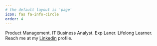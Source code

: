 ```yaml
---
# the default layout is 'page'
icon: fas fa-info-circle
order: 4
---
```


Product Management. IT Business Analyst. Exp Laner. Lifelong Learner. Reach me at my [Linkedin](https://www.linkedin.com/in/rioikhsan/) profile.